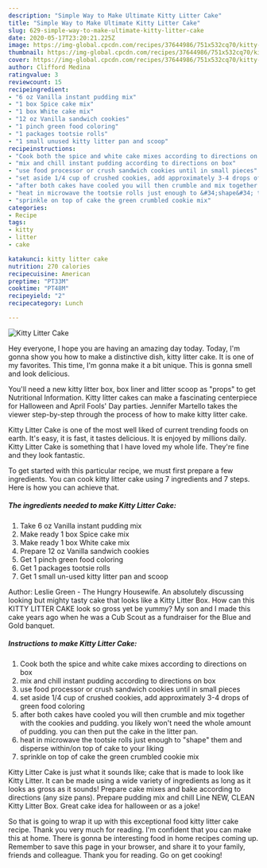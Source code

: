 ```yaml
---
description: "Simple Way to Make Ultimate Kitty Litter Cake"
title: "Simple Way to Make Ultimate Kitty Litter Cake"
slug: 629-simple-way-to-make-ultimate-kitty-litter-cake
date: 2020-05-17T23:20:21.225Z
image: https://img-global.cpcdn.com/recipes/37644986/751x532cq70/kitty-litter-cake-recipe-main-photo.jpg
thumbnail: https://img-global.cpcdn.com/recipes/37644986/751x532cq70/kitty-litter-cake-recipe-main-photo.jpg
cover: https://img-global.cpcdn.com/recipes/37644986/751x532cq70/kitty-litter-cake-recipe-main-photo.jpg
author: Clifford Medina
ratingvalue: 3
reviewcount: 15
recipeingredient:
- "6 oz Vanilla instant pudding mix"
- "1 box Spice cake mix"
- "1 box White cake mix"
- "12 oz Vanilla sandwich cookies"
- "1 pinch green food coloring"
- "1 packages tootsie rolls"
- "1 small unused kitty litter pan and scoop"
recipeinstructions:
- "Cook both the spice and white cake mixes according to directions on box"
- "mix and chill instant pudding according to directions on box"
- "use food processor or crush sandwich cookies until in small pieces"
- "set aside 1/4 cup of crushed cookies, add approximately 3-4 drops of green food coloring"
- "after both cakes have cooled you will then crumble and mix together with the cookies and pudding. you likely won&#39;t need the whole amount of pudding. you can then put the cake in the litter pan."
- "heat in microwave the tootsie rolls just enough to &#34;shape&#34; them and disperse within/on top of cake to your liking"
- "sprinkle on top of cake the green crumbled cookie mix"
categories:
- Recipe
tags:
- kitty
- litter
- cake

katakunci: kitty litter cake 
nutrition: 270 calories
recipecuisine: American
preptime: "PT33M"
cooktime: "PT48M"
recipeyield: "2"
recipecategory: Lunch

---
```



![Kitty Litter Cake](https://img-global.cpcdn.com/recipes/37644986/751x532cq70/kitty-litter-cake-recipe-main-photo.jpg)

Hey everyone, I hope you are having an amazing day today. Today, I'm gonna show you how to make a distinctive dish, kitty litter cake. It is one of my favorites. This time, I'm gonna make it a bit unique. This is gonna smell and look delicious.

You&#39;ll need a new kitty litter box, box liner and litter scoop as &#34;props&#34; to get Nutritional Information. Kitty litter cakes can make a fascinating centerpiece for Halloween and April Fools&#39; Day parties. Jennifer Martello takes the viewer step-by-step through the process of how to make kitty litter cake.

Kitty Litter Cake is one of the most well liked of current trending foods on earth. It's easy, it is fast, it tastes delicious. It is enjoyed by millions daily. Kitty Litter Cake is something that I have loved my whole life. They're fine and they look fantastic.


To get started with this particular recipe, we must first prepare a few ingredients. You can cook kitty litter cake using 7 ingredients and 7 steps. Here is how you can achieve that.

<!--inarticleads1-->

##### The ingredients needed to make Kitty Litter Cake:

1. Take 6 oz Vanilla instant pudding mix
1. Make ready 1 box Spice cake mix
1. Make ready 1 box White cake mix
1. Prepare 12 oz Vanilla sandwich cookies
1. Get 1 pinch green food coloring
1. Get 1 packages tootsie rolls
1. Get 1 small un-used kitty litter pan and scoop


Author: Leslie Green - The Hungry Housewife. An absolutely discussing looking but mighty tasty cake that looks like a Kitty Litter Box. How can this KITTY LITTER CAKE look so gross yet be yummy? My son and I made this cake years ago when he was a Cub Scout as a fundraiser for the Blue and Gold banquet. 

<!--inarticleads2-->

##### Instructions to make Kitty Litter Cake:

1. Cook both the spice and white cake mixes according to directions on box
1. mix and chill instant pudding according to directions on box
1. use food processor or crush sandwich cookies until in small pieces
1. set aside 1/4 cup of crushed cookies, add approximately 3-4 drops of green food coloring
1. after both cakes have cooled you will then crumble and mix together with the cookies and pudding. you likely won&#39;t need the whole amount of pudding. you can then put the cake in the litter pan.
1. heat in microwave the tootsie rolls just enough to &#34;shape&#34; them and disperse within/on top of cake to your liking
1. sprinkle on top of cake the green crumbled cookie mix


Kitty Litter Cake is just what it sounds like; cake that is made to look like Kitty Litter. It can be made using a wide variety of ingredients as long as it looks as gross as it sounds! Prepare cake mixes and bake according to directions (any size pans). Prepare pudding mix and chill Line NEW, CLEAN Kitty Litter Box. Great cake idea for halloween or as a joke! 

So that is going to wrap it up with this exceptional food kitty litter cake recipe. Thank you very much for reading. I'm confident that you can make this at home. There is gonna be interesting food in home recipes coming up. Remember to save this page in your browser, and share it to your family, friends and colleague. Thank you for reading. Go on get cooking!

